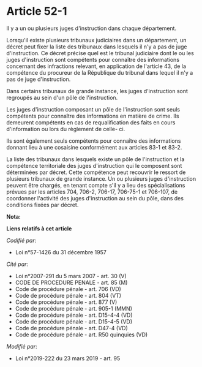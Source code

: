 # Article 52-1

Il y a un ou plusieurs juges d'instruction dans chaque département.

Lorsqu'il existe plusieurs tribunaux judiciaires dans un département, un décret peut fixer la liste des tribunaux dans
lesquels il n'y a pas de juge d'instruction. Ce décret précise quel est le tribunal judiciaire dont le ou les juges
d'instruction sont compétents pour connaître des informations concernant des infractions relevant, en application de
l'article 43, de la compétence du procureur de la République du tribunal dans lequel il n'y a pas de juge d'instruction.

Dans certains tribunaux de grande instance, les juges d'instruction sont regroupés au sein d'un pôle de l'instruction.

Les juges d'instruction composant un pôle de l'instruction sont seuls compétents pour connaître des informations en matière
de crime. Ils demeurent compétents en cas de requalification des faits en cours d'information ou lors du règlement de celle-
ci.

Ils sont également seuls compétents pour connaître des informations donnant lieu à une cosaisine conformément aux articles
83-1 et 83-2.

La liste des tribunaux dans lesquels existe un pôle de l'instruction et la compétence territoriale des juges d'instruction
qui le composent sont déterminées par décret. Cette compétence peut recouvrir le ressort de plusieurs tribunaux de grande
instance. Un ou plusieurs juges d'instruction peuvent être chargés, en tenant compte s'il y a lieu des spécialisations
prévues par les articles 704, 706-2, 706-17, 706-75-1 et 706-107, de coordonner l'activité des juges d'instruction au sein du
pôle, dans des conditions fixées par décret.

**Nota:**



**Liens relatifs à cet article**

_Codifié par_:

  - Loi n°57-1426 du 31 décembre 1957

_Cité par_:

  - Loi n°2007-291 du 5 mars 2007 - art. 30 (V)
  - CODE DE PROCEDURE PENALE - art. 85 (M)
  - Code de procédure pénale - art. 706 (VD)
  - Code de procédure pénale - art. 804 (VT)
  - Code de procédure pénale - art. 877 (V)
  - Code de procédure pénale - art. 905-1 (MMN)
  - Code de procédure pénale - art. D15-4-4 (VD)
  - Code de procédure pénale - art. D15-4-5 (VD)
  - Code de procédure pénale - art. D47-4 (VD)
  - Code de procédure pénale - art. R50 quinquies (VD)

_Modifié par_:

  - Loi n°2019-222 du 23 mars 2019 - art. 95
